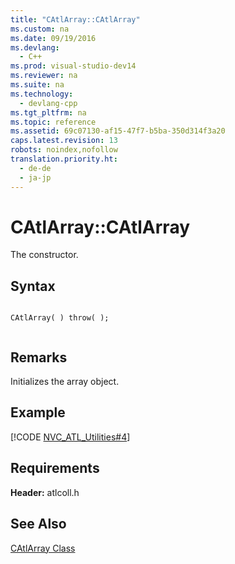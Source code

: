 ```yaml
---
title: "CAtlArray::CAtlArray"
ms.custom: na
ms.date: 09/19/2016
ms.devlang: 
  - C++
ms.prod: visual-studio-dev14
ms.reviewer: na
ms.suite: na
ms.technology: 
  - devlang-cpp
ms.tgt_pltfrm: na
ms.topic: reference
ms.assetid: 69c07130-af15-47f7-b5ba-350d314f3a20
caps.latest.revision: 13
robots: noindex,nofollow
translation.priority.ht: 
  - de-de
  - ja-jp
---
```

# CAtlArray::CAtlArray
The constructor.  
  
## Syntax  
  
```  
  
CAtlArray( ) throw( );  
  
```  
  
## Remarks  
 Initializes the array object.  
  
## Example  
 [!CODE [NVC_ATL_Utilities#4](../CodeSnippet/VS_Snippets_Cpp/NVC_ATL_Utilities#4)]  
  
## Requirements  
 **Header:** atlcoll.h  
  
## See Also  
 [CAtlArray Class](../vs140/CAtlArray-Class.md)